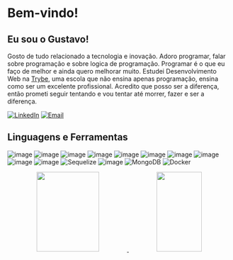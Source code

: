 # Bem-vindo!

## Eu sou o Gustavo!

Gosto de tudo relacionado a tecnologia e inovação. Adoro programar, falar sobre programação e sobre logica de programação. Programar é o que eu faço de melhor e ainda quero melhorar muito. Estudei Desenvolvimento Web na <a href="https://www.betrybe.com/">Trybe</a>, uma escola que não ensina apenas programação, ensina como ser um excelente profissional. Acredito que posso ser a diferença, então prometi seguir tentando e vou tentar até morrer, fazer e ser a diferença.

<a href="https://www.linkedin.com/in/gustavo-gracio/"><img alt="LinkedIn" src="https://img.shields.io/badge/LinkedIn-0077B5?style=for-the-badge&logo=linkedin&logoColor=white" /></a>
<a href="mailto:gustavogracio@hotmail.comm"><img alt="Email" src="https://img.shields.io/badge/Microsoft_Outlook-0078D4?style=for-the-badge&logo=microsoft-outlook&logoColor=white" /></a>

## Linguagens e Ferramentas
![image](https://img.shields.io/badge/Git-E34F26?style=for-the-badge&logo=git&logoColor=white)
![image](https://img.shields.io/badge/Linux-E34F26?style=for-the-badge&logo=linux&logoColor=black)
![image](https://img.shields.io/badge/HTML5-E34F26?style=for-the-badge&logo=html5&logoColor=white)
![image](https://img.shields.io/badge/CSS3-1572B6?style=for-the-badge&logo=css3&logoColor=white)
![image](https://img.shields.io/badge/JavaScript-F7DF1E?style=for-the-badge&logo=javascript&logoColor=black)
![image](https://img.shields.io/badge/TypeScript-007ACC?style=for-the-badge&logo=typescript&logoColor=white)
![image](https://img.shields.io/badge/React-20232A?style=for-the-badge&logo=react&logoColor=61DAFB)
![image](https://img.shields.io/badge/Redux-593D88?style=for-the-badge&logo=redux&logoColor=white)
![image](https://img.shields.io/badge/Node.js-43853D?style=for-the-badge&logo=node.js&logoColor=white)
![image](https://img.shields.io/badge/Express.js-404D59?style=for-the-badge)
![Sequelize](https://img.shields.io/badge/Sequelize-52B0E7?style=for-the-badge&logo=Sequelize&logoColor=white)
![image](https://img.shields.io/badge/MySQL-00000F?style=for-the-badge&logo=mysql&logoColor=white)
![MongoDB](https://img.shields.io/badge/MongoDB-%234ea94b.svg?style=for-the-badge&logo=mongodb&logoColor=white)
![Docker](https://img.shields.io/badge/docker-%230db7ed.svg?style=for-the-badge&logo=docker&logoColor=white)



<div align="center">
  <a href="https://github.com/GustavoGracioM">
  <img height="180em" width="53%" src="https://github-readme-stats.vercel.app/api?username=GustavoGracioM&show_icons=true&theme=midnight-purple&include_all_commits=true&count_private=true"/>
  <img height="180em" width="45%" src="https://github-readme-stats.vercel.app/api/top-langs/?username=GustavoGracioM&layout=compact&langs_count=7&theme=midnight-purple"/>
</div>

